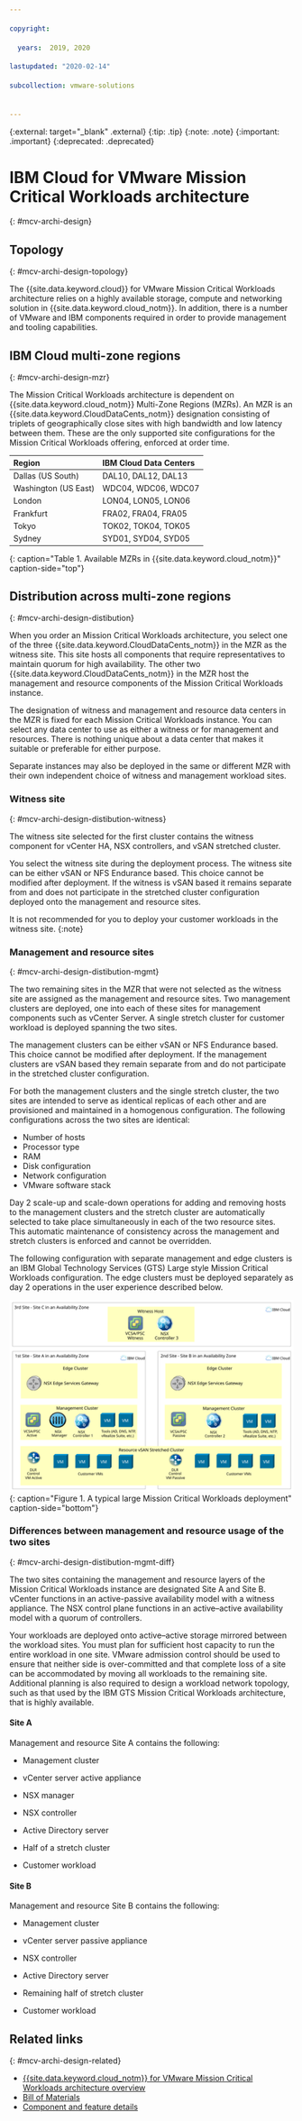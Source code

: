 ```yaml
---

copyright:

  years:  2019, 2020

lastupdated: "2020-02-14"

subcollection: vmware-solutions


---
```


{:external: target="_blank" .external}
{:tip: .tip}
{:note: .note}
{:important: .important}
{:deprecated: .deprecated}

# IBM Cloud for VMware Mission Critical Workloads architecture
{: #mcv-archi-design}

## Topology
{: #mcv-archi-design-topology}

The {{site.data.keyword.cloud}} for VMware Mission Critical Workloads architecture relies on a highly available storage, compute and networking solution in {{site.data.keyword.cloud_notm}}. In addition, there is a number of VMware and IBM components required in order to provide management and tooling capabilities.

## IBM Cloud multi-zone regions
{: #mcv-archi-design-mzr}

The Mission Critical Workloads architecture is dependent on {{site.data.keyword.cloud_notm}} Multi-Zone Regions (MZRs). An MZR is an {{site.data.keyword.CloudDataCents_notm}} designation consisting of triplets of geographically close sites with high bandwidth and low latency between them. These are the only supported site configurations for the Mission Critical Workloads offering, enforced at order time.

| Region        | IBM Cloud Data Centers       |
|:------------- |:------------- |
| Dallas (US South) | DAL10, DAL12, DAL13 |
| Washington (US East) | WDC04, WDC06, WDC07 |
| London | LON04, LON05, LON06 |
| Frankfurt | FRA02, FRA04, FRA05 |
| Tokyo | TOK02, TOK04, TOK05 |
| Sydney | SYD01, SYD04, SYD05 |
{: caption="Table 1. Available MZRs in {{site.data.keyword.cloud_notm}}" caption-side="top"}

## Distribution across multi-zone regions
{: #mcv-archi-design-distibution}

When you order an Mission Critical Workloads architecture, you select one of the three {{site.data.keyword.CloudDataCents_notm}} in the MZR as the witness site. This site hosts all components that require representatives to maintain quorum for high availability. The other two {{site.data.keyword.CloudDataCents_notm}} in the MZR host the management and resource components of the Mission Critical Workloads instance.

The designation of witness and management and resource data centers in the MZR is fixed for each Mission Critical Workloads instance. You can select any data center to use as either a witness or for management and resources. There is nothing unique about a data center that makes it suitable or preferable for either purpose.

Separate instances may also be deployed in the same or different MZR with their own independent choice of witness and management workload sites.

### Witness site
{: #mcv-archi-design-distibution-witness}

The witness site selected for the first cluster contains the witness component for vCenter HA, NSX controllers, and vSAN stretched cluster.

You select the witness site during the deployment process. The witness site can be either vSAN or NFS Endurance based. This choice cannot be modified after deployment. If the witness is vSAN based it remains separate from and does not participate in the stretched cluster configuration deployed onto the management and resource sites.

It is not recommended for you to deploy your customer workloads in the witness site.
{:note}

### Management and resource sites
{: #mcv-archi-design-distibution-mgmt}

The two remaining sites in the MZR that were not selected as the witness site are assigned as the management and resource sites. Two management clusters are deployed, one into each of these sites for management components such as vCenter Server. A single stretch cluster for customer workload is deployed spanning the two sites.

The management clusters can be either vSAN or NFS Endurance based. This choice cannot be modified after deployment. If the management clusters are vSAN based they remain separate from and do not participate in the stretched cluster configuration.

For both the management clusters and the single stretch cluster, the two sites are intended to serve as identical replicas of each other and are provisioned and maintained in a homogenous configuration. The following configurations across the two sites are identical:

* Number of hosts
* Processor type
* RAM
* Disk configuration
* Network configuration
* VMware software stack

Day 2 scale-up and scale-down operations for adding and removing hosts to the management clusters and the stretch cluster are automatically selected to take place simultaneously in each of the two resource sites. This automatic maintenance of consistency across the management and stretch clusters is enforced and cannot be overridden.

The following configuration with separate management and edge clusters is an IBM Global Technology Services (GTS) Large style Mission Critical Workloads configuration. The edge clusters must be deployed separately as day 2 operations in the user experience described below.

![A typical large Mission Critical Workloads deployment](../../images/mcv-lg-config.svg "A typical large Mission Critical Workloads deployment"){: caption="Figure 1. A typical large Mission Critical Workloads deployment" caption-side="bottom"}

### Differences between management and resource usage of the two sites
{: #mcv-archi-design-distibution-mgmt-diff}

The two sites containing the management and resource layers of the Mission Critical Workloads instance are designated Site A and Site B.
vCenter functions in an active-passive availability model with a witness appliance. The NSX control plane functions in an active–active availability model with a quorum of controllers.

Your workloads are deployed onto active–active storage mirrored between the workload sites. You must plan for sufficient host capacity to run the entire workload in one site. VMware admission control should be used to ensure that neither side is over-committed and that complete loss of a site can be accommodated by moving all workloads to the remaining site. Additional planning is also required to design a workload network topology, such as that used by the IBM GTS Mission Critical Workloads architecture, that is highly available.

#### Site A

Management and resource Site A contains the following:

*	Management cluster
  * vCenter server active appliance
  * NSX manager
  * NSX controller
  * Active Directory server

*	Half of a stretch cluster
  * Customer workload

#### Site B

Management and resource Site B contains the following:

*	Management cluster
  * vCenter server passive appliance
  * NSX controller
  * Active Directory server

*	Remaining half of stretch cluster
  * Customer workload

## Related links
{: #mcv-archi-design-related}

* [{{site.data.keyword.cloud_notm}} for VMware Mission Critical Workloads architecture overview](/docs/services/vmwaresolutions?topic=vmware-solutions-mcv-archi-overview)
* [Bill of Materials](/docs/services/vmwaresolutions?topic=vmware-solutions-mcv-archi-bom)
* [Component and feature details](/docs/services/vmwaresolutions?topic=vmware-solutions-mcv-archi-comp)
